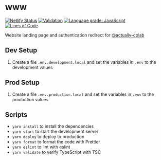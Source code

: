# www

[![Netlify Status](https://api.netlify.com/api/v1/badges/079c78be-b496-487e-9488-514132ae71f9/deploy-status)](https://app.netlify.com/sites/actuallycolab/deploys) [![Validation](https://github.com/actually-colab/www/actions/workflows/validation.yml/badge.svg)](https://github.com/actually-colab/www/actions/workflows/validation.yml) [![Language grade: JavaScript](https://img.shields.io/lgtm/grade/javascript/g/actually-colab/www.svg?logo=lgtm&logoWidth=18)](https://lgtm.com/projects/g/actually-colab/www/context:javascript) [![Lines of Code](https://tokei.rs/b1/github/actually-colab/www)](https://github.com/actually-colab/www)

Website landing page and authentication redirect for [@actually-colab](https://github.com/actually-colab)

## Dev Setup

1. Create a file `.env.development.local` and set the variables in `.env` to the development values

## Prod Setup

1. Create a file `.env.production.local` and set the variables in `.env` to the production values

## Scripts

- `yarn install` to install the dependencies
- `yarn start` to start the development server
- `yarn deploy` to deploy to production
- `yarn format` to format the code with Prettier
- `yarn eslint` to lint with eslint
- `yarn validate` to verify TypeScript with TSC
